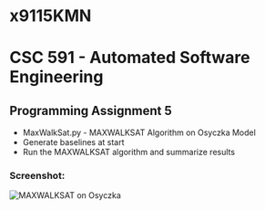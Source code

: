 # x9115KMN
# CSC 591 - Automated Software Engineering

## Programming Assignment 5

* MaxWalkSat.py - MAXWALKSAT Algorithm on Osyczka Model
* Generate baselines at start
* Run the MAXWALKSAT algorithm and summarize results

### Screenshot:

![MAXWALKSAT on Osyczka](https://cloud.githubusercontent.com/assets/4932677/11171563/696b0498-8bc1-11e5-9242-e98522e304c0.PNG)
